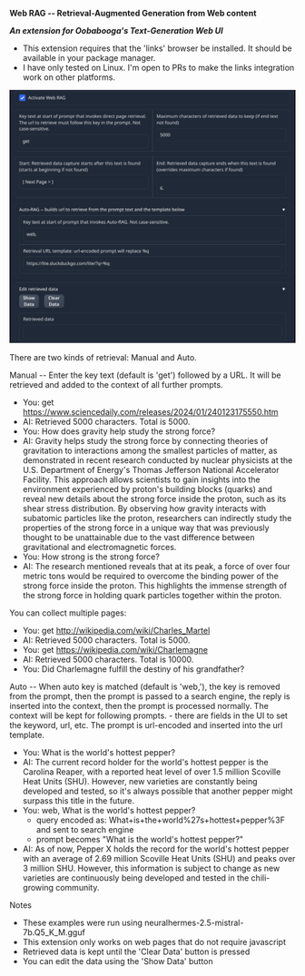****Web RAG -- Retrieval-Augmented Generation from Web content****

***An extension for Oobabooga's Text-Generation Web UI***
* This extension requires that the 'links' browser be installed. It should be available in your package manager.
* I have only tested on Linux. I'm open to PRs to make the links integration work on other platforms.

![UI extensions](UI.png)

There are two kinds of retrieval: Manual and Auto.

Manual -- Enter the key text (default is 'get') followed by a URL. It will be retrieved and added to the context of all further prompts.
 * You: get https://www.sciencedaily.com/releases/2024/01/240123175550.htm
 * AI: Retrieved 5000 characters. Total is 5000.
 * You: How does gravity help study the strong force?
 * AI: Gravity helps study the strong force by connecting theories of gravitation to interactions among the smallest particles of matter, as demonstrated in recent research conducted by nuclear physicists at the U.S. Department of Energy's Thomas Jefferson National Accelerator Facility. This approach allows scientists to gain insights into the environment experienced by proton's building blocks (quarks) and reveal new details about the strong force inside the proton, such as its shear stress distribution. By observing how gravity interacts with subatomic particles like the proton, researchers can indirectly study the properties of the strong force in a unique way that was previously thought to be unattainable due to the vast difference between gravitational and electromagnetic forces.
 * You: How strong is the strong force?
 * AI: The research mentioned reveals that at its peak, a force of over four metric tons would be required to overcome the binding power of the strong force inside the proton. This highlights the immense strength of the strong force in holding quark particles together within the proton.

You can collect multiple pages:
 * You: get http://wikipedia.com/wiki/Charles_Martel
 * AI: Retrieved 5000 characters. Total is 5000.
 * You: get https://wikipedia.com/wiki/Charlemagne
 * AI: Retrieved 5000 characters. Total is 10000.
 * You: Did Charlemagne fulfill the destiny of his grandfather?


Auto -- When auto key is matched (default is 'web,'), the key is removed from the prompt, then the prompt is passed to a search engine, the reply is inserted into the context, then the prompt is processed normally. The context will be kept for following prompts.
     - there are fields in the UI to set the keyword, url, etc. The prompt is url-encoded and inserted into the url template.
 * You: What is the world's hottest pepper?
 * AI: The current record holder for the world's hottest pepper is the Carolina Reaper, with a reported heat level of over 1.5 million Scoville Heat Units (SHU). However, new varieties are constantly being developed and tested, so it's always possible that another pepper might surpass this title in the future.
 * You: web, What is the world's hottest pepper?
   - query encoded as: What+is+the+world%27s+hottest+pepper%3F and sent to search engine
   - prompt becomes "What is the world's hottest pepper?"
 * AI: As of now, Pepper X holds the record for the world's hottest pepper with an average of 2.69 million Scoville Heat Units (SHU) and peaks over 3 million SHU. However, this information is subject to change as new varieties are continuously being developed and tested in the chili-growing community.


Notes
  * These examples were run using neuralhermes-2.5-mistral-7b.Q5_K_M.gguf
  * This extension only works on web pages that do not require javascript
  * Retrieved data is kept until the 'Clear Data' button is pressed
  * You can edit the data using the 'Show Data' button


